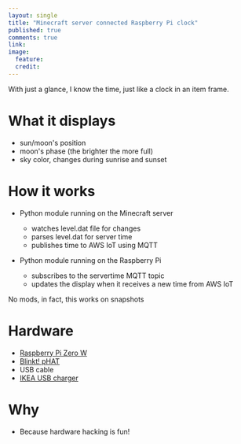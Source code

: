 ```yaml
---
layout: single
title: "Minecraft server connected Raspberry Pi clock"
published: true
comments: true
link:
image:
  feature: 
  credit: 
---
```


With just a glance, I know the time, just like a clock in an item frame.


# What it displays

* sun/moon's position
* moon's phase (the brighter the more full)
* sky color, changes during sunrise and sunset


# How it works

* Python module running on the Minecraft server
  * watches level.dat file for changes
  * parses level.dat for server time
  * publishes time to AWS IoT using MQTT

* Python module running on the Raspberry Pi
  * subscribes to the servertime MQTT topic
  * updates the display when it receives a new time from AWS IoT

No mods, in fact, this works on snapshots


# Hardware

* [Raspberry Pi Zero W](https://shop.pimoroni.com/products/raspberry-pi-zero-w)
* [Blinkt! pHAT](https://shop.pimoroni.com/products/blinkt)
* USB cable
* [IKEA USB charger](http://www.ikea.com/gb/en/products/lighting/light-bulbs-accessories/koppla-3-port-usb-charger-art-20291890/)


# Why

* Because hardware hacking is fun!